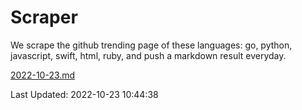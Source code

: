 # Scraper

We scrape the github trending page of these languages: go, python, javascript, swift, html, ruby, and push a markdown result everyday.

[2022-10-23.md](https://github.com/henson/Scraper/blob/master/2022-10-23.md)

Last Updated: 2022-10-23 10:44:38